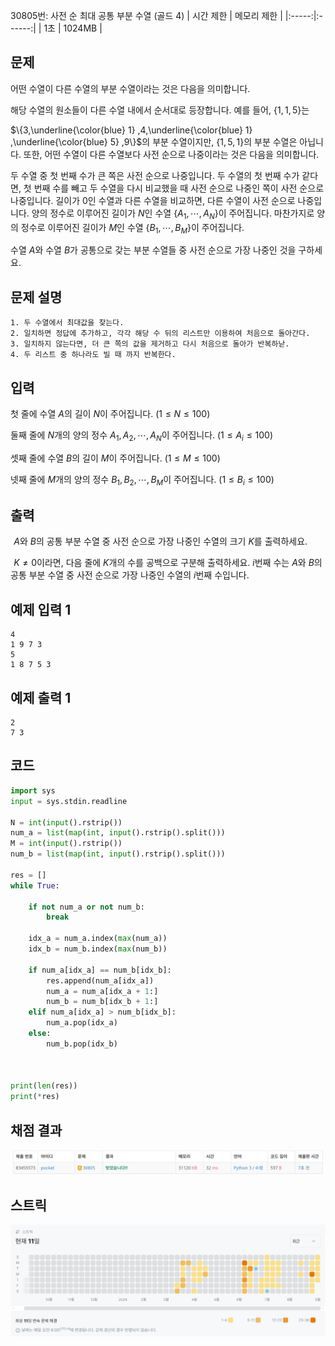 30805번: 사전 순 최대 공통 부분 수열 (골드 4)
| 시간 제한 | 메모리 제한 |
|:-----:|:------:|
|  1초   | 1024MB  |

## 문제
어떤 수열이 다른 수열의 부분 수열이라는 것은 다음을 의미합니다.

해당 수열의 원소들이 다른 수열 내에서 순서대로 등장합니다.
예를 들어, 
$\{1,1,5\}$는  
  
  
 
$\{3,\underline{\color{blue} 1} ,4,\underline{\color{blue} 1} ,\underline{\color{blue} 5} ,9\}$의 부분 수열이지만, 
$\{1,5,1\}$의 부분 수열은 아닙니다.
또한, 어떤 수열이 다른 수열보다 사전 순으로 나중이라는 것은 다음을 의미합니다.

두 수열 중 첫 번째 수가 큰 쪽은 사전 순으로 나중입니다.
두 수열의 첫 번째 수가 같다면, 첫 번째 수를 빼고 두 수열을 다시 비교했을 때 사전 순으로 나중인 쪽이 사전 순으로 나중입니다.
길이가 
$0$인 수열과 다른 수열을 비교하면, 다른 수열이 사전 순으로 나중입니다.
양의 정수로 이루어진 길이가 
$N$인 수열 
$\{A_1,\cdots ,A_N\}$이 주어집니다. 마찬가지로 양의 정수로 이루어진 길이가 
$M$인 수열 
$\{B_1,\cdots ,B_M\}$이 주어집니다.

수열 
$A$와 수열 
$B$가 공통으로 갖는 부분 수열들 중 사전 순으로 가장 나중인 것을 구하세요.



## 문제 설명
```text
1. 두 수열에서 최대값을 찾는다.
2. 일치하면 정답에 추가하고, 각각 해당 수 뒤의 리스트만 이용하여 처음으로 돌아간다.
3. 일치하지 않는다면, 더 큰 쪽의 값을 제거하고 다시 처음으로 돌아가 반복하낟.
4. 두 리스트 중 하나라도 빌 때 까지 반복한다.
```

## 입력
첫 줄에 수열 
$A$의 길이 
$N$이 주어집니다. 
$(1 \le N \le 100)$ 

둘째 줄에 
$N$개의 양의 정수 
$A_1,A_2,\cdots,A_N$이 주어집니다. 
$(1 \le A_i \le 100)$ 

셋째 줄에 수열 
$B$의 길이 
$M$이 주어집니다. 
$(1 \le M \le 100)$ 

넷째 줄에 
$M$개의 양의 정수 
$B_1,B_2,\cdots,B_M$이 주어집니다. 
$(1 \le B_i \le 100)$ 

## 출력
 
$A$와 
$B$의 공통 부분 수열 중 사전 순으로 가장 나중인 수열의 크기 
$K$를 출력하세요.

 
$K \ne 0$이라면, 다음 줄에 
$K$개의 수를 공백으로 구분해 출력하세요. 
$i$번째 수는 
$A$와 
$B$의 공통 부분 수열 중 사전 순으로 가장 나중인 수열의 
$i$번째 수입니다.

## 예제 입력 1 
```text
4
1 9 7 3
5
1 8 7 5 3
```
## 예제 출력 1 
```text
2
7 3
```


## 코드
```python
import sys
input = sys.stdin.readline

N = int(input().rstrip())
num_a = list(map(int, input().rstrip().split()))
M = int(input().rstrip())
num_b = list(map(int, input().rstrip().split()))

res = []
while True:

    if not num_a or not num_b:
        break

    idx_a = num_a.index(max(num_a))
    idx_b = num_b.index(max(num_b))

    if num_a[idx_a] == num_b[idx_b]:
        res.append(num_a[idx_a])
        num_a = num_a[idx_a + 1:]
        num_b = num_b[idx_b + 1:]
    elif num_a[idx_a] > num_b[idx_b]:
        num_a.pop(idx_a)
    else:
        num_b.pop(idx_b)



print(len(res))
print(*res)

```

## 채점 결과
![img.png](img.png)

## 스트릭
![img_1.png](img_1.png)